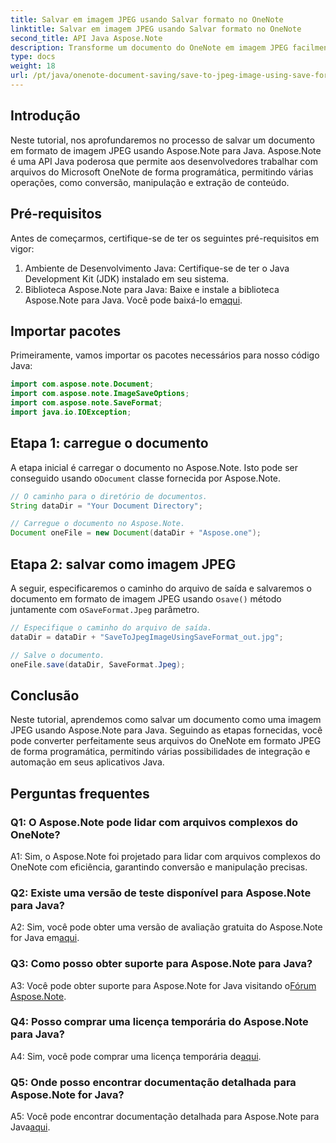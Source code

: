 ```yaml
---
title: Salvar em imagem JPEG usando Salvar formato no OneNote
linktitle: Salvar em imagem JPEG usando Salvar formato no OneNote
second_title: API Java Aspose.Note
description: Transforme um documento do OneNote em imagem JPEG facilmente! Este tutorial Java mostra como usar Aspose.Note. Converta e automatize com exemplos de código! #OneNote #Java #Aspose
type: docs
weight: 18
url: /pt/java/onenote-document-saving/save-to-jpeg-image-using-save-format/
---
```

## Introdução

Neste tutorial, nos aprofundaremos no processo de salvar um documento em formato de imagem JPEG usando Aspose.Note para Java. Aspose.Note é uma API Java poderosa que permite aos desenvolvedores trabalhar com arquivos do Microsoft OneNote de forma programática, permitindo várias operações, como conversão, manipulação e extração de conteúdo.

## Pré-requisitos

Antes de começarmos, certifique-se de ter os seguintes pré-requisitos em vigor:

1. Ambiente de Desenvolvimento Java: Certifique-se de ter o Java Development Kit (JDK) instalado em seu sistema.
2.  Biblioteca Aspose.Note para Java: Baixe e instale a biblioteca Aspose.Note para Java. Você pode baixá-lo em[aqui](https://releases.aspose.com/note/java/).

## Importar pacotes

Primeiramente, vamos importar os pacotes necessários para nosso código Java:

```java
import com.aspose.note.Document;
import com.aspose.note.ImageSaveOptions;
import com.aspose.note.SaveFormat;
import java.io.IOException;
```

## Etapa 1: carregue o documento

 A etapa inicial é carregar o documento no Aspose.Note. Isto pode ser conseguido usando o`Document` classe fornecida por Aspose.Note.

```java
// O caminho para o diretório de documentos.
String dataDir = "Your Document Directory";

// Carregue o documento no Aspose.Note.
Document oneFile = new Document(dataDir + "Aspose.one");
```

## Etapa 2: salvar como imagem JPEG

 A seguir, especificaremos o caminho do arquivo de saída e salvaremos o documento em formato de imagem JPEG usando o`save()` método juntamente com o`SaveFormat.Jpeg` parâmetro.

```java
// Especifique o caminho do arquivo de saída.
dataDir = dataDir + "SaveToJpegImageUsingSaveFormat_out.jpg";

// Salve o documento.
oneFile.save(dataDir, SaveFormat.Jpeg);
```

## Conclusão

Neste tutorial, aprendemos como salvar um documento como uma imagem JPEG usando Aspose.Note para Java. Seguindo as etapas fornecidas, você pode converter perfeitamente seus arquivos do OneNote em formato JPEG de forma programática, permitindo várias possibilidades de integração e automação em seus aplicativos Java.

## Perguntas frequentes

### Q1: O Aspose.Note pode lidar com arquivos complexos do OneNote?

A1: Sim, o Aspose.Note foi projetado para lidar com arquivos complexos do OneNote com eficiência, garantindo conversão e manipulação precisas.

### Q2: Existe uma versão de teste disponível para Aspose.Note para Java?

 A2: Sim, você pode obter uma versão de avaliação gratuita do Aspose.Note for Java em[aqui](https://releases.aspose.com/).

### Q3: Como posso obter suporte para Aspose.Note para Java?

 A3: Você pode obter suporte para Aspose.Note for Java visitando o[Fórum Aspose.Note](https://forum.aspose.com/c/note/28).

### Q4: Posso comprar uma licença temporária do Aspose.Note para Java?

 A4: Sim, você pode comprar uma licença temporária de[aqui](https://purchase.aspose.com/temporary-license/).

### Q5: Onde posso encontrar documentação detalhada para Aspose.Note for Java?

A5: Você pode encontrar documentação detalhada para Aspose.Note para Java[aqui](https://reference.aspose.com/note/java/).